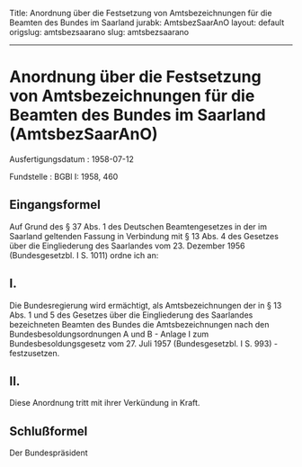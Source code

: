 Title: Anordnung über die Festsetzung von Amtsbezeichnungen für die Beamten des Bundes
  im Saarland
jurabk: AmtsbezSaarAnO
layout: default
origslug: amtsbezsaarano
slug: amtsbezsaarano

---

# Anordnung über die Festsetzung von Amtsbezeichnungen für die Beamten des Bundes im Saarland (AmtsbezSaarAnO)

Ausfertigungsdatum
:   1958-07-12

Fundstelle
:   BGBl I: 1958, 460



## Eingangsformel

Auf Grund des § 37 Abs. 1 des Deutschen Beamtengesetzes in der im
Saarland geltenden Fassung in Verbindung mit § 13 Abs. 4 des Gesetzes
über die Eingliederung des Saarlandes vom 23. Dezember 1956
(Bundesgesetzbl. I S. 1011) ordne ich an:


## I.

Die Bundesregierung wird ermächtigt, als Amtsbezeichnungen der in § 13
Abs. 1 und 5 des Gesetzes über die Eingliederung des Saarlandes
bezeichneten Beamten des Bundes die Amtsbezeichnungen nach den
Bundesbesoldungsordnungen A und B - Anlage I zum
Bundesbesoldungsgesetz vom 27. Juli 1957 (Bundesgesetzbl. I S. 993) -
festzusetzen.


## II.

Diese Anordnung tritt mit ihrer Verkündung in Kraft.


## Schlußformel

Der Bundespräsident

